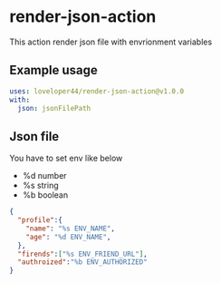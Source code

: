 # render-json-action

This action render json file with envrionment variables

## Example usage
```yaml
uses: loveloper44/render-json-action@v1.0.0
with:
  json: jsonFilePath
```

## Json file
You have to set env like below

- %d number
- %s string
- %b boolean

```json
{
  "profile":{
    "name": "%s ENV_NAME",
    "age": "%d ENV_NAME",
  },
  "firends":["%s ENV_FRIEND_URL"],
  "authroized":"%b ENV_AUTHORIZED"
}
```
